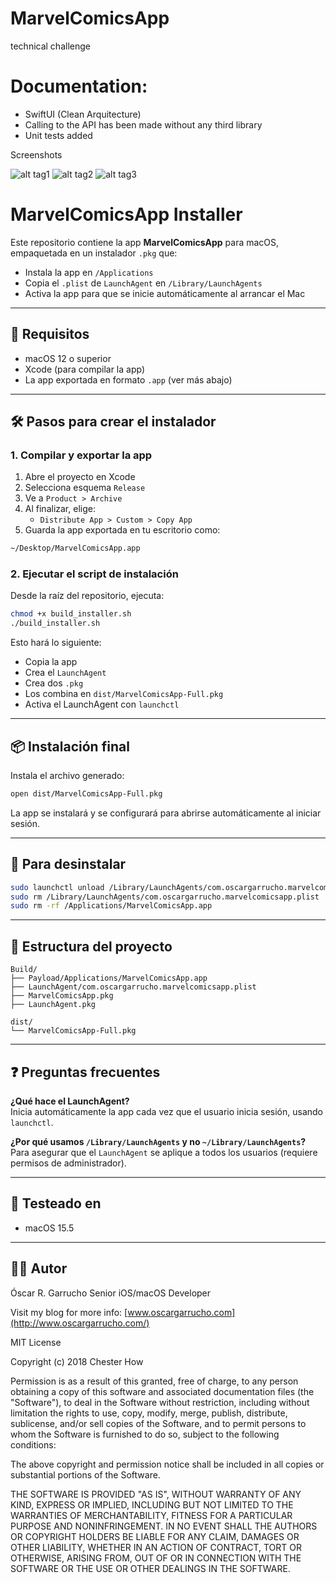 # MarvelComicsApp
technical challenge

# Documentation:
- SwiftUI (Clean Arquitecture)
- Calling to the API has been made without any third library
- Unit tests added

Screenshots

![alt tag1](images/img1.png)
![alt tag2](images/img2.png)
![alt tag3](images/img3.png)

  
# MarvelComicsApp Installer

Este repositorio contiene la app **MarvelComicsApp** para macOS, empaquetada en un instalador `.pkg` que:

- Instala la app en `/Applications`
- Copia el `.plist` de `LaunchAgent` en `/Library/LaunchAgents`
- Activa la app para que se inicie automáticamente al arrancar el Mac

---

## 🔧 Requisitos

- macOS 12 o superior
- Xcode (para compilar la app)
- La app exportada en formato `.app` (ver más abajo)

---

## 🛠 Pasos para crear el instalador

### 1. Compilar y exportar la app

1. Abre el proyecto en Xcode
2. Selecciona esquema `Release`
3. Ve a `Product > Archive`
4. Al finalizar, elige:
   - `Distribute App > Custom > Copy App`
5. Guarda la app exportada en tu escritorio como:

```bash
~/Desktop/MarvelComicsApp.app
```

### 2. Ejecutar el script de instalación

Desde la raíz del repositorio, ejecuta:

```bash
chmod +x build_installer.sh
./build_installer.sh
```

Esto hará lo siguiente:

- Copia la app
- Crea el `LaunchAgent`
- Crea dos `.pkg`
- Los combina en `dist/MarvelComicsApp-Full.pkg`
- Activa el LaunchAgent con `launchctl`

---

## 📦 Instalación final

Instala el archivo generado:

```bash
open dist/MarvelComicsApp-Full.pkg
```

La app se instalará y se configurará para abrirse automáticamente al iniciar sesión.

---

## 🔁 Para desinstalar

```bash
sudo launchctl unload /Library/LaunchAgents/com.oscargarrucho.marvelcomicsapp.plist
sudo rm /Library/LaunchAgents/com.oscargarrucho.marvelcomicsapp.plist
sudo rm -rf /Applications/MarvelComicsApp.app
```

---

## 📁 Estructura del proyecto

```
Build/
├── Payload/Applications/MarvelComicsApp.app
├── LaunchAgent/com.oscargarrucho.marvelcomicsapp.plist
├── MarvelComicsApp.pkg
├── LaunchAgent.pkg

dist/
└── MarvelComicsApp-Full.pkg
```

---

## ❓ Preguntas frecuentes

**¿Qué hace el LaunchAgent?**  
Inicia automáticamente la app cada vez que el usuario inicia sesión, usando `launchctl`.

**¿Por qué usamos `/Library/LaunchAgents` y no `~/Library/LaunchAgents`?**  
Para asegurar que el `LaunchAgent` se aplique a todos los usuarios (requiere permisos de administrador).

---

## 🧪 Testeado en

- macOS 15.5

---

## 🧑‍💻 Autor

Óscar R. Garrucho
Senior iOS/macOS Developer

Visit my blog for more info: [www.oscargarrucho.com](http://www.oscargarrucho.com/)


MIT License

Copyright (c) 2018 Chester How

Permission is as a result of this granted, free of charge, to any person obtaining a copy of this software and associated documentation files (the "Software"), to deal in the Software without restriction, including without limitation the rights to use, copy, modify, merge, publish, distribute, sublicense, and/or sell copies of the Software, and to permit persons to whom the Software is furnished to do so, subject to the following conditions:

The above copyright and permission notice shall be included in all copies or substantial portions of the Software.

THE SOFTWARE IS PROVIDED "AS IS", WITHOUT WARRANTY OF ANY KIND, EXPRESS OR IMPLIED, INCLUDING BUT NOT LIMITED TO THE WARRANTIES OF MERCHANTABILITY, FITNESS FOR A PARTICULAR PURPOSE AND NONINFRINGEMENT. IN NO EVENT SHALL THE AUTHORS OR COPYRIGHT HOLDERS BE LIABLE FOR ANY CLAIM, DAMAGES OR OTHER LIABILITY, WHETHER IN AN ACTION OF CONTRACT, TORT OR OTHERWISE, ARISING FROM, OUT OF OR IN CONNECTION WITH THE SOFTWARE OR THE USE OR OTHER DEALINGS IN THE SOFTWARE.


